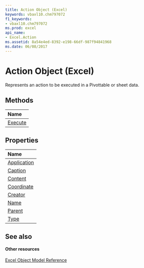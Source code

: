 ```yaml
---
title: Action Object (Excel)
keywords: vbaxl10.chm797072
f1_keywords:
- vbaxl10.chm797072
ms.prod: excel
api_name:
- Excel.Action
ms.assetid: 8a54e4ed-8392-e198-66df-987f94841968
ms.date: 06/08/2017
---
```



# Action Object (Excel)

Represents an action to be executed in a Pivottable or sheet data.


## Methods



|**Name**|
|:-----|
|[Execute](action-execute-method-excel.md)|

## Properties



|**Name**|
|:-----|
|[Application](action-application-property-excel.md)|
|[Caption](action-caption-property-excel.md)|
|[Content](action-content-property-excel.md)|
|[Coordinate](action-coordinate-property-excel.md)|
|[Creator](action-creator-property-excel.md)|
|[Name](action-name-property-excel.md)|
|[Parent](action-parent-property-excel.md)|
|[Type](action-type-property-excel.md)|

## See also


#### Other resources


[Excel Object Model Reference](http://msdn.microsoft.com/library/11ea8598-8a20-92d5-f98b-0da04263bf2c%28Office.15%29.aspx)
